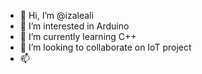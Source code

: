- 👋 Hi, I’m @izaleali
- 👀 I’m interested in Arduino
- 🌱 I’m currently learning C++
- 💞️ I’m looking to collaborate on IoT project
- 📫 

<!---
izaleali/izaleali is a ✨ special ✨ repository because its `README.md` (this file) appears on your GitHub profile.
You can click the Preview link to take a look at your changes.
--->
